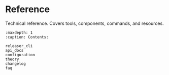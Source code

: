 # Reference

Technical reference. Covers tools, components, commands, and resources.

```{toctree}
:maxdepth: 1
:caption: Contents:

releaser_cli
api_docs
configuration
theory
changelog
faq
```
